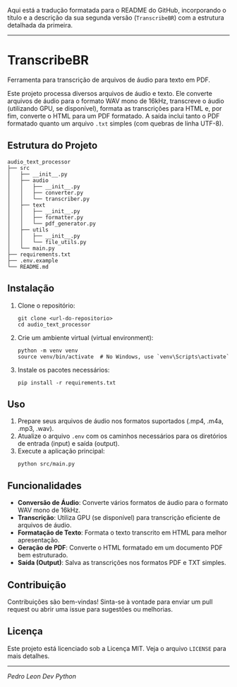 Aqui está a tradução formatada para o README do GitHub, incorporando o título e a descrição da sua segunda versão (`TranscribeBR`) com a estrutura detalhada da primeira.

-----

# TranscribeBR

Ferramenta para transcrição de arquivos de áudio para texto em PDF.

Este projeto processa diversos arquivos de áudio e texto. Ele converte arquivos de áudio para o formato WAV mono de 16kHz, transcreve o áudio (utilizando GPU, se disponível), formata as transcrições para HTML e, por fim, converte o HTML para um PDF formatado. A saída inclui tanto o PDF formatado quanto um arquivo `.txt` simples (com quebras de linha UTF-8).

## Estrutura do Projeto

```
audio_text_processor
├── src
│   ├── __init__.py
│   ├── audio
│   │   ├── __init__.py
│   │   ├── converter.py
│   │   └── transcriber.py
│   ├── text
│   │   ├── __init__.py
│   │   ├── formatter.py
│   │   └── pdf_generator.py
│   ├── utils
│   │   ├── __init__.py
│   │   └── file_utils.py
│   └── main.py
├── requirements.txt
├── .env.example
└── README.md
```

## Instalação

1.  Clone o repositório:

    ```
    git clone <url-do-repositorio>
    cd audio_text_processor
    ```

2.  Crie um ambiente virtual (virtual environment):

    ```
    python -m venv venv
    source venv/bin/activate  # No Windows, use `venv\Scripts\activate`
    ```

3.  Instale os pacotes necessários:

    ```
    pip install -r requirements.txt
    ```

## Uso

1.  Prepare seus arquivos de áudio nos formatos suportados (.mp4, .m4a, .mp3, .wav).
2.  Atualize o arquivo `.env` com os caminhos necessários para os diretórios de entrada (input) e saída (output).
3.  Execute a aplicação principal:
    ```
    python src/main.py
    ```

## Funcionalidades

  - **Conversão de Áudio**: Converte vários formatos de áudio para o formato WAV mono de 16kHz.
  - **Transcrição**: Utiliza GPU (se disponível) para transcrição eficiente de arquivos de áudio.
  - **Formatação de Texto**: Formata o texto transcrito em HTML para melhor apresentação.
  - **Geração de PDF**: Converte o HTML formatado em um documento PDF bem estruturado.
  - **Saída (Output)**: Salva as transcrições nos formatos PDF e TXT simples.

## Contribuição

Contribuições são bem-vindas\! Sinta-se à vontade para enviar um pull request ou abrir uma issue para sugestões ou melhorias.

## Licença

Este projeto está licenciado sob a Licença MIT. Veja o arquivo `LICENSE` para mais detalhes.

-----

*Pedro Leon Dev Python*
